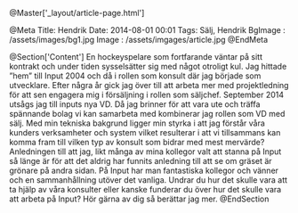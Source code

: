 @Master['_layout/article-page.html'] 

@Meta
Title: Hendrik
Date: 2014-08-01 00:01
Tags: Sälj, Hendrik
BgImage : /assets/images/bg1.jpg
Image : /assets/imgages/article.jpg
@EndMeta

@Section['Content']
En hockeyspelare som fortfarande väntar på sitt kontrakt och under tiden sysselsätter sig med något otroligt kul. Jag hittade ”hem” till Input 2004 och då i rollen som konsult där jag började som utvecklare. Efter några år gick jag över till att arbeta mer med projektledning för att sen engagera mig i försäljning i rollen som säljchef. September 2014 utsågs jag till inputs nya VD. Då jag brinner för att vara ute och träffa spännande bolag vi kan samarbeta med kombinerar jag rollen som VD med sälj. Med min tekniska bakgrund ligger min styrka i att jag förstår våra kunders verksamheter och system vilket resulterar i att vi tillsammans kan komma fram till vilken typ av konsult som bidrar med mest mervärde? Anledningen till att jag, likt många av mina kollegor valt att stanna på Input så länge är för att det aldrig har funnits anledning till att se om gräset är grönare på andra sidan. På Input har man fantastiska kollegor och vänner och en sammanhållning utöver det vanliga. Undrar du hur det skulle vara att ta hjälp av våra konsulter eller kanske funderar du över hur det skulle vara att arbeta på Input? Hör gärna av dig så berättar jag mer.
@EndSection
